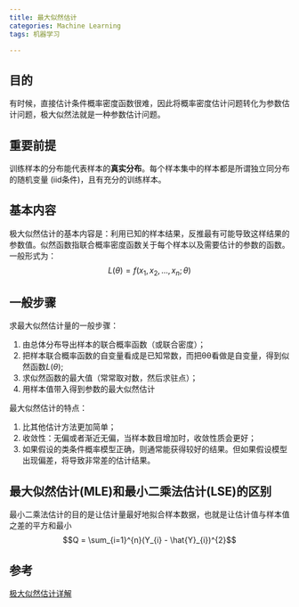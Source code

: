 ```yaml
---
title: 最大似然估计
categories: Machine Learning
tags: 机器学习

---
```

## 目的

有时候，直接估计条件概率密度函数很难，因此将概率密度估计问题转化为参数估计问题，极大似然法就是一种参数估计问题。

## 重要前提

训练样本的分布能代表样本的**真实分布**。每个样本集中的样本都是所谓独立同分布的随机变量 (iid条件)，且有充分的训练样本。

## 基本内容

极大似然估计的基本内容是：利用已知的样本结果，反推最有可能导致这样结果的参数值。似然函数指联合概率密度函数关于每个样本以及需要估计的参数的函数。一般形式为：
$$L(\theta) = f(x_{1}, x_{2}, ... ,x_{n};\theta)$$

## 一般步骤

求最大似然估计量的一般步骤：

1. 由总体分布导出样本的联合概率函数（或联合密度）；
2. 把样本联合概率函数的自变量看成是已知常数，而把θθ看做是自变量，得到似然函数$L(\theta)$;
3. 求似然函数的最大值（常常取对数，然后求驻点）；
4. 用样本值带入得到参数的最大似然估计

最大似然估计的特点：

1. 比其他估计方法更加简单；
2. 收敛性：无偏或者渐近无偏，当样本数目增加时，收敛性质会更好；
3. 如果假设的类条件概率模型正确，则通常能获得较好的结果。但如果假设模型出现偏差，将导致非常差的估计结果。

## 最大似然估计(MLE)和最小二乘法估计(LSE)的区别

最小二乘法估计的目的是让估计量最好地拟合样本数据，也就是让估计值与样本值之差的平方和最小
$$Q = \sum_{i=1}^{n}(Y_{i} - \hat{Y}_{i})^{2}$$

## 参考

[极大似然估计详解](http://blog.csdn.net/zengxiantao1994/article/details/72787849)
